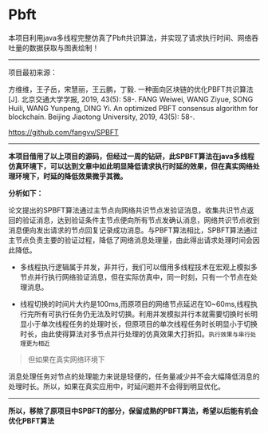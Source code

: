 # Pbft

本项目利用java多线程完整仿真了Pbft共识算法，并实现了请求执行时间、网络吞吐量的数据获取与图表绘制！

---

项目最初来源：

方维维，王子岳，宋慧丽，王云鹏，丁毅. 一种面向区块链的优化PBFT共识算法[J]. 北京交通大学学报, 2019, 43(5): 58-. FANG Weiwei, WANG Ziyue, SONG Huili, WANG Yunpeng, DING Yi. An optimized PBFT consensus algorithm for blockchain. Beijing Jiaotong University, 2019, 43(5): 58-.

https://github.com/fangvv/SPBFT

---

**本项目借用了以上项目的源码，但经过一周的钻研，此SPBFT算法在java多线程仿真环境下，可以达到文章中如此明显降低请求执行时延的效果，但在真实网络处理环境下，时延的降低效果微乎其微。**

**分析如下：**

论文提出的SPBFT算法通过主节点向网络共识节点发验证消息，收集共识节点返回的验证消息，达到验证条件主节点便向所有节点发确认消息，网络共识节点收到消息便向发出请求的节点回复记录成功消息。与PBFT算法相比，SPBFT算法通过主节点负责主要的验证过程，降低了网络消息处理量，由此得出请求处理时间会因此降低。

* 多线程执行逻辑属于并发，非并行，我们可以借用多线程技术在宏观上模拟多节点并行执行网络验证消息，但在实际仿真中，同一时刻，只有一个节点在处理消息。

* 线程切换的时间片大约是100ms,而原项目的网络节点延迟在10~60ms,线程执行完所有可执行任务仍无法及时切换。利用并发模拟并行本就需要切换时长明显小于单次线程任务的处理时长，但原项目的单次线程任务时长明显小于切换时长，由此使得算法对多节点并行处理的仿真效果大打折扣。`执行效果与串行处理更为相近`

> 但如果在真实网络环境下

消息处理任务对节点的处理能力来说是轻便的，任务量减少并不会大幅降低消息的处理时长。所以，如果在真实应用中，时延问题并不会得到明显优化。

---

**所以，移除了原项目中SPBFT的部分，保留成熟的PBFT算法，希望以后能有机会优化PBFT算法**

